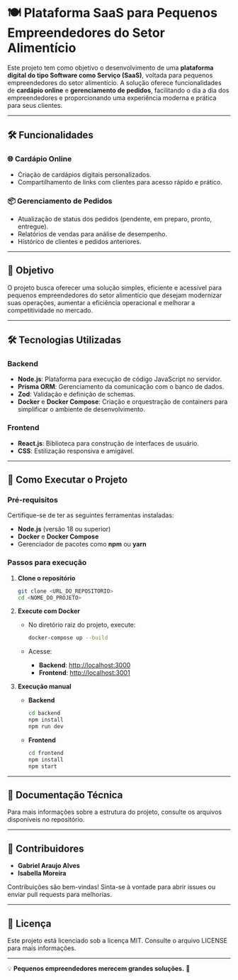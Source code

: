 # 🍽️ **Plataforma SaaS para Pequenos Empreendedores do Setor Alimentício**

Este projeto tem como objetivo o desenvolvimento de uma **plataforma digital do tipo Software como Serviço (SaaS)**, voltada para pequenos empreendedores do setor alimentício. A solução oferece funcionalidades de **cardápio online** e **gerenciamento de pedidos**, facilitando o dia a dia dos empreendedores e proporcionando uma experiência moderna e prática para seus clientes.

---

## 🛠️ **Funcionalidades**

### 🌐 **Cardápio Online**
- Criação de cardápios digitais personalizados.
- Compartilhamento de links com clientes para acesso rápido e prático.

### 📦 **Gerenciamento de Pedidos**
- Atualização de status dos pedidos (pendente, em preparo, pronto, entregue).
- Relatórios de vendas para análise de desempenho.
- Histórico de clientes e pedidos anteriores.

---

## 🎯 **Objetivo**
O projeto busca oferecer uma solução simples, eficiente e acessível para pequenos empreendedores do setor alimentício que desejam modernizar suas operações, aumentar a eficiência operacional e melhorar a competitividade no mercado.

---

## 🛠️ **Tecnologias Utilizadas**

### **Backend**
- **Node.js**: Plataforma para execução de código JavaScript no servidor.
- **Prisma ORM**: Gerenciamento da comunicação com o banco de dados.
- **Zod**: Validação e definição de schemas.
- **Docker** e **Docker Compose**: Criação e orquestração de containers para simplificar o ambiente de desenvolvimento.

### **Frontend**
- **React.js**: Biblioteca para construção de interfaces de usuário.
- **CSS**: Estilização responsiva e amigável.

---

## 🚀 **Como Executar o Projeto**

### **Pré-requisitos**
Certifique-se de ter as seguintes ferramentas instaladas:
- **Node.js** (versão 18 ou superior)
- **Docker** e **Docker Compose**
- Gerenciador de pacotes como **npm** ou **yarn**

### **Passos para execução**
1. **Clone o repositório**
   ```bash
   git clone <URL_DO_REPOSITORIO>
   cd <NOME_DO_PROJETO>
   ```

2. **Execute com Docker**
   - No diretório raiz do projeto, execute:
     ```bash
     docker-compose up --build
     ```

   - Acesse:
     - **Backend**: [http://localhost:3000](http://localhost:3000)
     - **Frontend**: [http://localhost:3001](http://localhost:3001)

3. **Execução manual**
   - **Backend**
     ```bash
     cd backend
     npm install
     npm run dev
     ```

   - **Frontend**
     ```bash
     cd frontend
     npm install
     npm start
     ```

---

## 📖 **Documentação Técnica**
Para mais informações sobre a estrutura do projeto, consulte os arquivos disponíveis no repositório.

---

## 🤝 **Contribuidores**

- **Gabriel Araujo Alves**
- **Isabella Moreira**

Contribuições são bem-vindas! Sinta-se à vontade para abrir issues ou enviar pull requests para melhorias.

---

## 🔑 **Licença**
Este projeto está licenciado sob a licença MIT. Consulte o arquivo LICENSE para mais informações.

---

💡 **Pequenos empreendedores merecem grandes soluções.** 🚀


